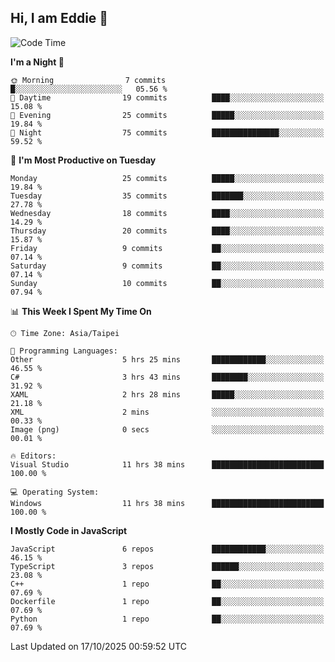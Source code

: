 ## Hi, I am Eddie 👋

<!--START_SECTION:waka-->
![Code Time](http://img.shields.io/badge/Code%20Time-886%20hrs%2018%20mins-blue)

**I'm a Night 🦉** 

```text
🌞 Morning                7 commits           █░░░░░░░░░░░░░░░░░░░░░░░░   05.56 % 
🌆 Daytime                19 commits          ████░░░░░░░░░░░░░░░░░░░░░   15.08 % 
🌃 Evening                25 commits          █████░░░░░░░░░░░░░░░░░░░░   19.84 % 
🌙 Night                  75 commits          ███████████████░░░░░░░░░░   59.52 % 
```
📅 **I'm Most Productive on Tuesday** 

```text
Monday                   25 commits          █████░░░░░░░░░░░░░░░░░░░░   19.84 % 
Tuesday                  35 commits          ███████░░░░░░░░░░░░░░░░░░   27.78 % 
Wednesday                18 commits          ████░░░░░░░░░░░░░░░░░░░░░   14.29 % 
Thursday                 20 commits          ████░░░░░░░░░░░░░░░░░░░░░   15.87 % 
Friday                   9 commits           ██░░░░░░░░░░░░░░░░░░░░░░░   07.14 % 
Saturday                 9 commits           ██░░░░░░░░░░░░░░░░░░░░░░░   07.14 % 
Sunday                   10 commits          ██░░░░░░░░░░░░░░░░░░░░░░░   07.94 % 
```


📊 **This Week I Spent My Time On** 

```text
🕑︎ Time Zone: Asia/Taipei

💬 Programming Languages: 
Other                    5 hrs 25 mins       ████████████░░░░░░░░░░░░░   46.55 % 
C#                       3 hrs 43 mins       ████████░░░░░░░░░░░░░░░░░   31.92 % 
XAML                     2 hrs 28 mins       █████░░░░░░░░░░░░░░░░░░░░   21.18 % 
XML                      2 mins              ░░░░░░░░░░░░░░░░░░░░░░░░░   00.33 % 
Image (png)              0 secs              ░░░░░░░░░░░░░░░░░░░░░░░░░   00.01 % 

🔥 Editors: 
Visual Studio            11 hrs 38 mins      █████████████████████████   100.00 % 

💻 Operating System: 
Windows                  11 hrs 38 mins      █████████████████████████   100.00 % 
```

**I Mostly Code in JavaScript** 

```text
JavaScript               6 repos             ████████████░░░░░░░░░░░░░   46.15 % 
TypeScript               3 repos             ██████░░░░░░░░░░░░░░░░░░░   23.08 % 
C++                      1 repo              ██░░░░░░░░░░░░░░░░░░░░░░░   07.69 % 
Dockerfile               1 repo              ██░░░░░░░░░░░░░░░░░░░░░░░   07.69 % 
Python                   1 repo              ██░░░░░░░░░░░░░░░░░░░░░░░   07.69 % 
```




 Last Updated on 17/10/2025 00:59:52 UTC
<!--END_SECTION:waka-->

